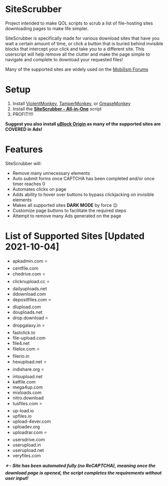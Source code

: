 
# SiteScrubber
Project intended to make QOL scripts to scrub a list of file-hosting sites downloading pages to make life simpler. 

SiteScrubber is specifically made for various download sites that have you wait a certain amount of time, or click a button that is buried behind invisible blocks that intercept your click and take you to a different site. This userscript will help remove all the clutter and make the page simple to navigate and complete to download your requested files!

Many of the supported sites are widely used on the [Mobilism Forums](https://forum.mobilism.org/)

# Setup
1. Install [ViolentMonkey](https://violentmonkey.github.io/get-it/), [TamperMonkey](https://www.tampermonkey.net/), or [GreaseMonkey](https://www.greasespot.net/)
2. Install the **[SiteScrubber - All-in-One](https://greasyfork.org/en/scripts/426078-sitescrubber-all-in-one)** script
3. PROFIT!!!!

**Suggest you also install [uBlock Origin](https://github.com/gorhill/uBlock) as many of the supported sites are COVERED in Ads!**

# Features
SiteScrubber will:

 - Remove many unnecessary elements
 - Auto submit forms once CAPTCHA has been completed and/or once timer reaches 0
 - Automates clicks on page
 - Adds ability to hover over buttons to bypass clickjacking on invisible elements
 - Makes all supported sites **DARK MODE** by force 😉
 - Customize page buttons to facilitate the required steps
 - Attempt to remove many Ads generated on the page

# List of Supported Sites [Updated 2021-10-04]
- apkadmin.com ⭐
- centfile.com
- chedrive.com ⭐
- clicknupload.cc ⭐
- dailyuploads.net
- ddownload.com
- depositfiles.com ⭐
- dlupload.com
- douploads.net
- drop.download ⭐
- dropgalaxy.in ⭐
- fastclick.to
- file-upload.com
- file4.net
- filelox.com ⭐
- filerio.in
- hexupload.net ⭐
- indishare.org ⭐
- intoupload.net
- katfile.com
- mega4up.com
- mixloads.com
- nitro.download
- tusfiles.com ⭐
- up-load.io
- upfiles.io
- upload-4ever.com
- uploadev.org
- uploadrar.com ⭐
- usersdrive.com
- userupload.in
- userupload.net
- veryfiles.com

***⭐ - Site has been automated fully (no ReCAPTCHA), meaning once the download page is opened, the script completes the requirements without user input!***
